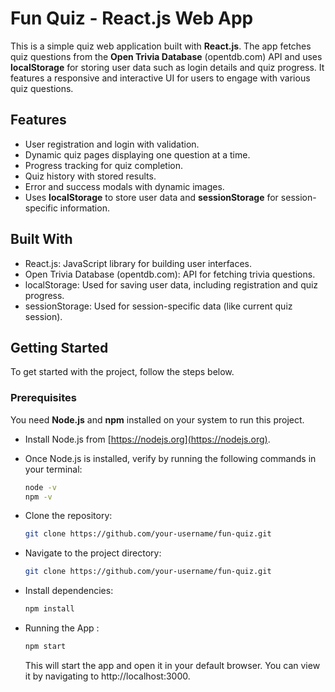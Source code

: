 # Fun Quiz - React.js Web App

This is a simple quiz web application built with **React.js**. The app fetches quiz questions from the **Open Trivia Database** (opentdb.com) API and uses **localStorage** for storing user data such as login details and quiz progress. It features a responsive and interactive UI for users to engage with various quiz questions.

## Features

- User registration and login with validation.
- Dynamic quiz pages displaying one question at a time.
- Progress tracking for quiz completion.
- Quiz history with stored results.
- Error and success modals with dynamic images.
- Uses **localStorage** to store user data and **sessionStorage** for session-specific information.

## Built With

- React.js: JavaScript library for building user interfaces.
- Open Trivia Database (opentdb.com): API for fetching trivia questions.
- localStorage: Used for saving user data, including registration and quiz progress.
- sessionStorage: Used for session-specific data (like current quiz session).

## Getting Started

To get started with the project, follow the steps below.

### Prerequisites

You need **Node.js** and **npm** installed on your system to run this project.

- Install Node.js from [https://nodejs.org](https://nodejs.org).
- Once Node.js is installed, verify by running the following commands in your terminal:
  
  ```bash
  node -v
  npm -v
  ```
- Clone the repository:

  ```bash
  git clone https://github.com/your-username/fun-quiz.git
  ```

- Navigate to the project directory:
  ```bash
  git clone https://github.com/your-username/fun-quiz.git
  ```
- Install dependencies:
  ```bash
  npm install
  ```
- Running the App :
  ```bash
  npm start
  ```
  This will start the app and open it in your default browser. You can view it by navigating to http://localhost:3000.
